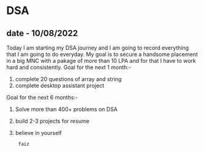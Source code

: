 # DSA
## date - 10/08/2022
Today I am starting my DSA journey and I am going to record everything that I am going to do everyday. My goal is to secure a handsome placement in a big MNC with a pakage of more than 10 LPA and for that I have to work hard and consistently. 
Goal for the next 1 month:-
1. complete 20 questions of array and string
2. complete desktop assistant project

Goal for the next 6 months:-
1. Solve more than 400+ problems on DSA
2. build 2-3 projects for resume
3. believe in yourself

        faiz
